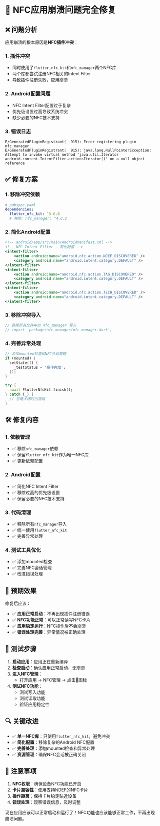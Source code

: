 # 🔧 NFC应用崩溃问题完全修复

## ❌ 问题分析

应用崩溃的根本原因是**NFC插件冲突**：

### 1. **插件冲突**
- 同时使用了`flutter_nfc_kit`和`nfc_manager`两个NFC库
- 两个库都尝试注册NFC相关的Intent Filter
- 导致插件注册失败，应用崩溃

### 2. **Android配置问题**
- NFC Intent Filter配置过于复杂
- 优先级设置过高导致系统冲突
- 缺少必要的NFC技术支持

### 3. **错误日志**
```
E/GeneratedPluginRegistrant(  915): Error registering plugin nfc_manager
E/GeneratedPluginRegistrant(  915): java.lang.NullPointerException: Attempt to invoke virtual method 'java.util.Iterator android.content.IntentFilter.actionsIterator()' on a null object reference
```

## ✅ 修复方案

### 1. **移除冲突依赖**
```yaml
# pubspec.yaml
dependencies:
  flutter_nfc_kit: ^3.6.0
  # 移除: nfc_manager: ^4.0.2
```

### 2. **简化Android配置**
```xml
<!-- android/app/src/main/AndroidManifest.xml -->
<!-- NFC Intent Filter - 简化配置 -->
<intent-filter>
    <action android:name="android.nfc.action.NDEF_DISCOVERED" />
    <category android:name="android.intent.category.DEFAULT" />
</intent-filter>
<intent-filter>
    <action android:name="android.nfc.action.TAG_DISCOVERED" />
    <category android:name="android.intent.category.DEFAULT" />
</intent-filter>
<intent-filter>
    <action android:name="android.nfc.action.TECH_DISCOVERED" />
    <category android:name="android.intent.category.DEFAULT" />
</intent-filter>
```

### 3. **移除冲突导入**
```dart
// 移除所有文件中的 nfc_manager 导入
// import 'package:nfc_manager/nfc_manager.dart';
```

### 4. **完善异常处理**
```dart
// 添加mounted检查和NFC会话管理
if (mounted) {
  setState(() {
    _testStatus = '操作完成';
  });
}

try {
  await FlutterNfcKit.finish();
} catch (_) {
  // 忽略关闭时的错误
}
```

## 🛠️ 修复内容

### 1. **依赖管理**
- ✅ 移除`nfc_manager`依赖
- ✅ 保留`flutter_nfc_kit`作为唯一NFC库
- ✅ 更新依赖配置

### 2. **Android配置**
- ✅ 简化NFC Intent Filter
- ✅ 移除过高的优先级设置
- ✅ 保留必要的NFC技术支持

### 3. **代码清理**
- ✅ 移除所有`nfc_manager`导入
- ✅ 统一使用`flutter_nfc_kit`
- ✅ 完善异常处理

### 4. **测试工具优化**
- ✅ 添加mounted检查
- ✅ 完善NFC会话管理
- ✅ 改进错误处理

## 🎯 预期效果

修复后应该：
- ✅ **应用正常启动**：不再出现插件注册错误
- ✅ **NFC功能正常**：可以正常读写NFC卡片
- ✅ **应用稳定运行**：NFC操作后不会崩溃
- ✅ **错误处理完善**：异常情况被正确处理

## 🧪 测试步骤

1. **启动应用**：应用正在重新编译
2. **检查启动**：确认应用正常启动，无崩溃
3. **进入NFC管理**：
   - 打开应用 → NFC管理 → 点击🐛图标
4. **测试NFC功能**：
   - 测试写入功能
   - 测试读取功能
   - 验证应用稳定性

## 🔍 关键改进

- ✅ **单一NFC库**：只使用`flutter_nfc_kit`，避免冲突
- ✅ **简化配置**：移除复杂的Android NFC配置
- ✅ **完善处理**：添加mounted检查和异常处理
- ✅ **资源管理**：确保NFC会话被正确关闭

## 📝 注意事项

1. **NFC权限**：确保设备NFC功能已开启
2. **卡片兼容性**：使用支持NDEF的NFC卡片
3. **操作距离**：保持卡片稳定贴近设备
4. **错误处理**：观察错误信息，及时调整

现在应用应该可以正常启动和运行了！NFC功能也应该能够正常工作，不再出现崩溃问题。









